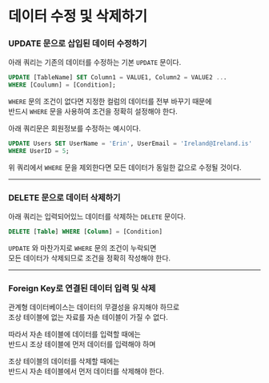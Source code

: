 # 데이터 수정 및 삭제하기

### UPDATE 문으로 삽입된 데이터 수정하기

아래 쿼리는 기존의 데이터를 수정하는 기본 `UPDATE` 문이다.

```sql
UPDATE [TableName] SET Column1 = VALUE1, Column2 = VALUE2 ...
WHERE [Coulumn] = [Condition];
```

`WHERE` 문의 조건이 없다면 지정한 컬럼의 데이터를 전부 바꾸기 때문에  
반드시 `WHERE` 문을 사용하여 조건을 정확히 설정해야 한다.  

아래 쿼리문은 회원정보를 수정하는 예시이다.

```sql
UPDATE Users SET UserName = 'Erin', UserEmail = 'Ireland@Ireland.is'
WHERE UserID = 5;
```

위 쿼리에서 `WHERE` 문을 제외한다면 모든 데이터가 동일한 값으로 수정될 것이다.

---

### DELETE 문으로 데이터 삭제하기

아래 쿼리는 입력되어있느 데이터를 삭제하는 `DELETE` 문이다.

```sql
DELETE [Table] WHERE [Column] = [Condition]
```

`UPDATE` 와 마찬가지로 `WHERE` 문의 조건이 누락되면  
모든 데이터가 삭제되므로 조건을 정확히 작성해야 한다.

---

### Foreign Key로 연결된 데이터 입력 및 삭제

관계형 데이터베이스는 데이터의 무결성을 유지해야 하므로  
조상 테이블에 없는 자료를 자손 테이블이 가질 수 없다.

따라서 자손 테이블에 데이터를 입력할 때에는  
반드시 조상 테이블에 먼저 데이터를 입력해야 하며

조상 테이블의 데이터를 삭제할 때에는  
반드시 자손 테이블에서 먼저 데이터를 삭제해야 한다.